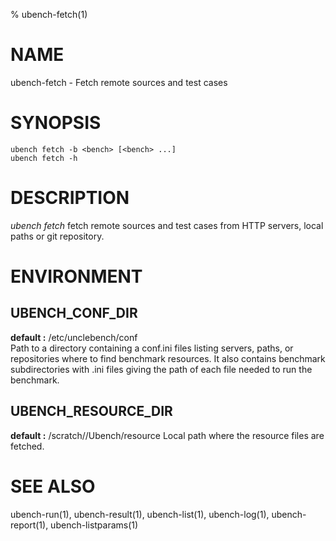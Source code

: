 % ubench-fetch(1)

# NAME

ubench-fetch -  Fetch remote sources and test cases

# SYNOPSIS

    ubench fetch -b <bench> [<bench> ...] 
    ubench fetch -h

# DESCRIPTION

*ubench fetch* fetch remote sources and test cases from HTTP servers, local paths or git repository.


# ENVIRONMENT

## UBENCH_CONF_DIR
  **default :** /etc/unclebench/conf  
  Path to a directory containing a conf.ini files listing servers, paths, or repositories where to
  find benchmark resources. It also contains benchmark subdirectories with .ini files giving
  the path of each file needed to run the benchmark.
  

## UBENCH_RESOURCE_DIR

  **default :** /scratch/<user>/Ubench/resource
  Local path where the resource files are fetched.
  

# SEE ALSO

ubench-run(1), ubench-result(1), ubench-list(1), ubench-log(1), ubench-report(1), ubench-listparams(1)
